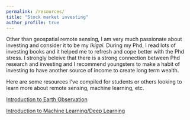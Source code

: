 ```yaml
---
permalink: /resources/
title: "Stock market investing"
author_profile: true
---
```


Other than geospatial remote sensing, I am very much passionate about investing and consider it to be my *Ikigai*. During my Phd, I read lots of investing books and it helped me to refresh and cope better with the Phd stress. I strongly beleive that there is a strong connection between Phd research and investing and I recommend youngsters to make a habit of investing to have another source of income to create long term wealth.



Here are some resources I've compiled for students or others looking to learn more about remote sensing, machine learning, etc.

[Introduction to Earth Observation](https://docs.google.com/document/d/1UYxjAyhIkgTUiOCvRwsWo-JBV9y0jmHluC0zWqU5M-Q/edit?usp=sharing)

[Introduction to Machine Learning/Deep Learning](https://docs.google.com/document/d/1xtqhPZUGtitx5JgJLDeUPFqcVEgLpK1Q8l5uktyUHiA/edit?usp=sharing)
